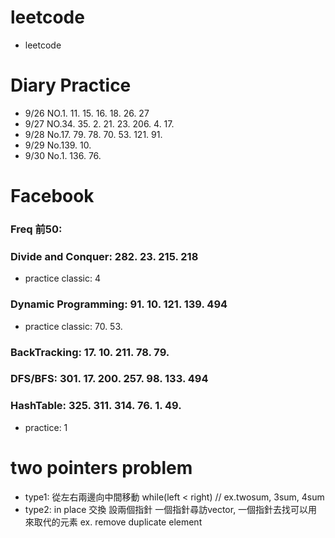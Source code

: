 # leetcode
* leetcode

# Diary Practice
* 9/26 NO.1. 11. 15. 16. 18. 26. 27
* 9/27 NO.34. 35. 2. 21. 23. 206. 4. 17.
* 9/28 No.17. 79. 78. 70. 53. 121. 91.
* 9/29 No.139. 10.
* 9/30 No.1. 136. 76.
# Facebook
### Freq 前50:
### Divide and Conquer: 282. 23. 215. 218            
* practice classic: 4
### Dynamic Programming: 91. 10. 121. 139. 494    
* practice classic: 70. 53.
### BackTracking: 17. 10. 211. 78. 79.
### DFS/BFS: 301. 17. 200. 257. 98. 133. 494
### HashTable: 325. 311. 314. 76. 1. 49.
* practice: 1

# two pointers problem
* type1: 從左右兩邊向中間移動 while(left < right) // ex.twosum, 3sum, 4sum
* type2: in place 交換 設兩個指針 一個指針尋訪vector, 一個指針去找可以用來取代的元素 ex. remove duplicate element
